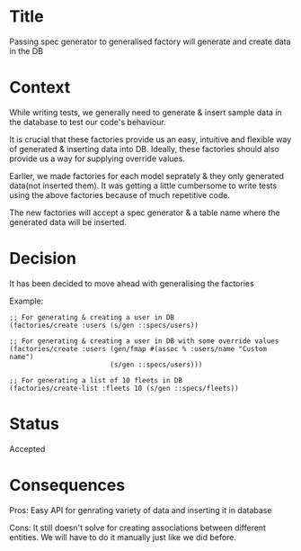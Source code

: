 # Title
Passing spec generator to generalised factory will generate and create data in the DB

# Context
While writing tests, we generally need to generate & insert sample data in the database to test our code's behaviour.

It is crucial that these factories provide us an easy, intuitive and flexible way of generated  & inserting data into DB.
Ideally, these factories should also provide us a way for supplying override values.

Earlier, we made factories for each model seprately & they only generated data(not inserted them).
It was getting a little cumbersome to write tests using the above factories because of much repetitive code.

The new factories will accept a spec generator & a table name where the generated data will be inserted.

# Decision
It has been decided to move ahead with generalising the factories

Example:
```
;; For generating & creating a user in DB
(factories/create :users (s/gen ::specs/users))

;; For generating & creating a user in DB with some override values
(factories/create :users (gen/fmap #(assoc % :users/name "Custom name")
                         (s/gen ::specs/users)))

;; For generating a list of 10 fleets in DB
(factories/create-list :fleets 10 (s/gen ::specs/fleets))
```

# Status
Accepted

# Consequences
Pros:
Easy API for genrating variety of data and inserting it in database

Cons:
It still doesn't solve for creating associations between different entities.
We will have to do it manually just like we did before.
